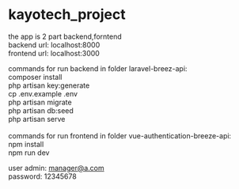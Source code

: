 # kayotech_project

the app is 2 part backend,forntend<br>
backend url: localhost:8000<br>
frontend url: localhost:3000<br>

commands for run backend in folder laravel-breez-api:<br>
composer install <br>
php artisan key:generate<br>
cp .env.example .env<br>
php artisan migrate<br>
php artisan db:seed<br>
php artisan serve<br>
<br>
commands for run frontend in folder vue-authentication-breeze-api:<br>
npm install <br>
npm run dev<br>

user admin: manager@a.com<br>
password: 12345678
